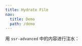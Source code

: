 ```yaml
---
title: Hydrate File
nav:
  title: Demo
  path: /demo
---
```


用 `ssr-advanced` 中的内容进行注水：

<code src="../examples/ssr-hydrate-file.tsx"></code>
